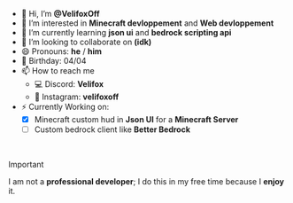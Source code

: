 - 👋 Hi, I’m **@VelifoxOff**
- 👀 I’m interested in **Minecraft devloppement** and **Web devloppement**
- 🌱 I’m currently learning **json ui** and **bedrock scripting api**
- 💞️ I’m looking to collaborate on **(idk)**
- 😄 Pronouns: **he** / **him**
- 🎂 Birthday: 04/04
- 📫 How to reach me
  - 💻 Discord: **Velifox**
  - 📸 Instagram: **velifoxoff**
- ⚡ Currently Working on:
  - [x] Minecraft custom hud in **Json UI** for a **Minecraft Server**
  - [ ] Custom bedrock client like **Better Bedrock**
<br>

> [!IMPORTANT]
> I am not a **professional developer**; I do this in my free time because I **enjoy** it.
<!---
VelifoxOff/VelifoxOff is a ✨ special ✨ repository because its `README.md` (this file) appears on your GitHub profile.
You can click the Preview link to take a look at your changes.
--->
